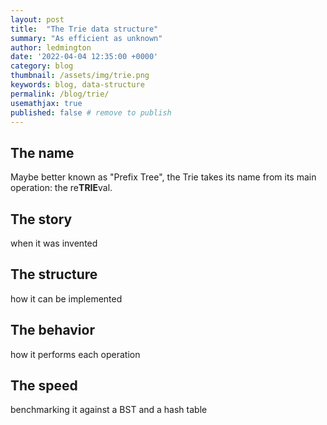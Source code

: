 ```yaml
---
layout: post
title:  "The Trie data structure"
summary: "As efficient as unknown"
author: ledmington
date: '2022-04-04 12:35:00 +0000'
category: blog
thumbnail: /assets/img/trie.png
keywords: blog, data-structure
permalink: /blog/trie/
usemathjax: true
published: false # remove to publish
---
```


## The name
Maybe better known as "Prefix Tree", the Trie takes its name from its main operation: the re**TRIE**val.

## The story
when it was invented

## The structure
how it can be implemented

## The behavior
how it performs each operation

## The speed
benchmarking it against a BST and a hash table